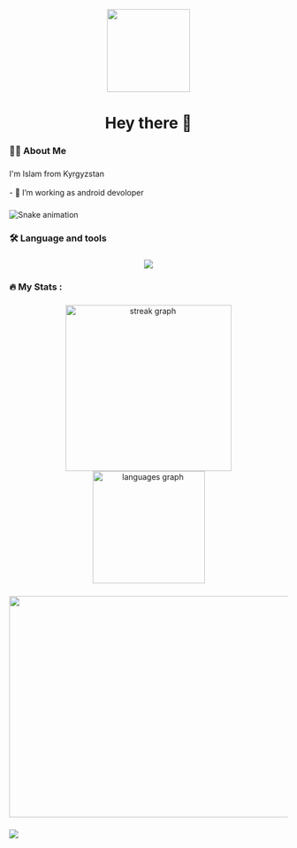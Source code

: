 <div align="center">
  <img height="150" src="https://camo.githubusercontent.com/62da68eb62b1e5f175f7d1f0191dd89a653d7908feb22d37d4a0ab07365d6791/68747470733a2f2f6d656469612e67697068792e636f6d2f6d656469612f4d3967624264396e6244724f5475314d71782f67697068792e676966"  />
</div>

<h1 align="center">Hey there 👋</h1>

###

<h3 align="left">👩‍💻  About Me</h3>

###

<p align="left">I'm Islam from Kyrgyzstan<br><br>- 🔭 I’m working as android devoloper</p>

###

<img src="https://profile-readme-generator.com/assets/snake.svg" alt="Snake animation" />

<h3 align="left">🛠 Language and tools</h3>

###

<p align="center">
  <a href="https://skillicons.dev">
    <img src="https://skillicons.dev/icons?i=python,html,css,js,postman,git,github" />
  </a>
</p>

###

<h3 align="left">🔥   My Stats :</h3>

###

<div align="center">
  <img src="https://streak-stats.demolab.com?user=KamiliyaOikawa&locale=en&mode=weekly&theme=react&hide_border=true&border_radius=100&date_format=j M[ Y]&order=3" height="300" alt="streak graph"  />
  <img src="https://github-readme-stats.vercel.app/api/top-langs?username=KamiliyaOikawa&locale=en&hide_title=false&layout=compact&card_width=320&langs_count=5&theme=dracula&hide_border=true&order=2" height="203" alt="languages graph"  />
</div>

###

<img src="https://camo.githubusercontent.com/10f99fdd0657fedc9e677391ccccefd5c053c8adc01285b3ea6fedc320d33829/68747470733a2f2f6375746577616c6c70617065722e6f72672f32372f62696e6172792d636f64652d77616c6c70617065722d6769662f62696e6172792d636f64652d676966732d6765742d7468652d626573742d6769662d6f6e2d67697068792e676966" width="1200" height="400">

###

[![](https://visitcount.itsvg.in/api?id=KamiliyaOikawa&icon=1&color=12)](https://visitcount.itsvg.in)

###
